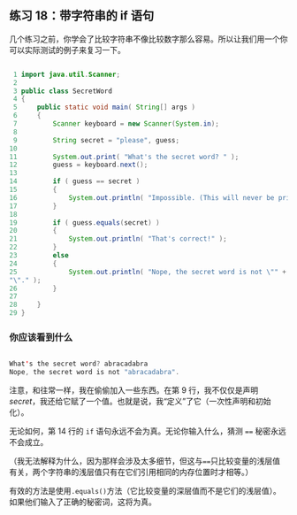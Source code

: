 ## 练习 18：带字符串的 if 语句

几个练习之前，你学会了比较字符串不像比较数字那么容易。所以让我们用一个你可以实际测试的例子来复习一下。

```java

 1 import java.util.Scanner;
 2 
 3 public class SecretWord
 4 {
 5     public static void main( String[] args )
 6     {
 7         Scanner keyboard = new Scanner(System.in);
 8 
 9         String secret = "please", guess;
10 
11         System.out.print( "What's the secret word? " );
12         guess = keyboard.next();
13 
14         if ( guess == secret )
15         {
16             System.out.println( "Impossible. (This will never be printed.)" );
17         }
18 
19         if ( guess.equals(secret) )
20         {
21             System.out.println( "That's correct!" );
22         }
23         else
24         {
25             System.out.println( "Nope, the secret word is not \"" + guess + 
"\"." );
26         }
27 
28     }
29 }
```


### 你应该看到什么

```java

What's the secret word? abracadabra
Nope, the secret word is not "abracadabra".
```

注意，和往常一样，我在偷偷加入一些东西。在第 9 行，我不仅仅是声明 *secret*，我还给它赋了一个值。也就是说，我“定义”了它（一次性声明和初始化）。

无论如何，第 14 行的 `if` 语句永远不会为真。无论你输入什么，猜测 `==` 秘密永远不会成立。

（我无法解释为什么，因为那样会涉及太多细节，但这与`==`只比较变量的浅层值有关，两个字符串的浅层值只有在它们引用相同的内存位置时才相等。）

有效的方法是使用`.equals()`方法（它比较变量的深层值而不是它们的浅层值）。如果他们输入了正确的秘密词，这将为真。

